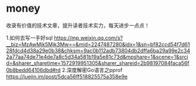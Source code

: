 # money
收录有价值的技术文章，提升读者技术实力，每天进步一点点！

1.如何去写一手好sql https://mp.weixin.qq.com/s?__biz=MzAwMjk5Mjk3Mw==&mid=2247487280&idx=1&sn=bf82ccd54f7d6128fdcd4d38a29e0b38&chksm=9ac0b112adb73804db2dffa6ba29a99e2c342a77aa74de71e4de7a8c5d34a581b19a5e81c73d&mpshare=1&scene=1&srcid=&sharer_sharetime=1572919951305&sharer_shareid=2b98197084faca56f0b8bedd64106dbd#rd
2.深度解密Go语言之pprof https://juejin.im/post/5dca56ff518825575a358e9e
